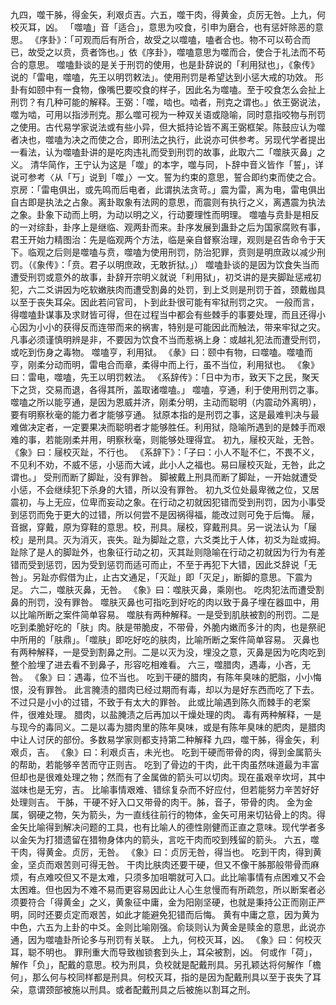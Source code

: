 九四，噬干胏，得金矢，利艰贞吉。六五，噬干肉，得黄金，贞厉无咎。上九，何校灭耳，凶。
「噬嗑」音「适合」，意思为咬食，引申为磨合，也有惩奸除恶的意思。
《序卦》：「可观而后有所合，故受之以噬嗑，嗑者合也。物不可以苟合而已，故受之以贲，贲者饰也。」依《序卦》，噬嗑意思为噬而合，使合于礼法而不苟合的意思。
噬嗑卦谈的是关于刑罚的使用，也是卦辞说的「利用狱也」，《象传》说的「雷电，噬嗑，先王以明罚敕法」。使用刑罚是希望达到小惩大戒的功效。
形卦有如颐中有一食物，像嘴巴要咬食的样子，因此名为噬嗑。至于咬食怎么会扯上刑罚？有几种可能的解释。王弼：「噬，啮也。啮者，刑克之谓也。」依王弼说法，噬为啮，可用以指涉刑克。那么噬可视为一种双关语或隐喻，同时意指咬物与刑罚之使用。古代易学家说法或有些小异，但大抵持论皆不离王弼框架。陈鼓应认为噬者决也，噬嗑为决之而使之合，即刑法之执行，此说亦可供参考。另现代学者提出一看法，认为噬嗑卦讲的是吃肉违礼而受到刑罚的故事，此取六二「噬肤灭鼻」之义。
清华简作，王宁认为这是「噬」的本字，噬与同，卜辞中音义皆作「誓」，详说可参考〈从「丂」说到「噬」〉一文。誓为约束的意思，誓合即约束而使之合。
京房：「雷电俱出，或先鸣而后电者，此谓执法贪苛。」震为雷，离为电，雷电俱出自古即是执法之占象。离卦取象有法网的意思，而震则有执行之义，离遇震为执法之象。卦象下动而上明，为动以明之义，行动要理性而明理。
噬嗑与贲卦是相反的一对综卦，卦序上是继临、观两卦而来。卦序发展到蛊卦之后为国家腐败有事，君王开始力精图治：先是临观两个方法，临是亲自督察治理，观则是召告命令于天下。临观之后则是噬嗑与贲，噬嗑为使用刑罚，防治犯罪，贲则是明庶政以减少刑罚。（《象传》：「贲。君子以明庶政，无敢折狱。」）
噬嗑卦谈的是因为饮食失当而遭受刑罚或意外的故事，卦辞开宗明义就说「利用狱」，初爻讲的是夹脚趾惩戒初犯，六二爻讲因为吃软嫩肤肉而遭受割鼻的处罚，到上爻则是刑罚于首，颈戴枷具以至于丧失耳朵。因此若问官司，卜到此卦很可能有牢狱刑罚之灾。
一般而言，得噬嗑卦谋事及求财皆可得，但在过程当中都会有些棘手的事要处理，而且还得小心因为小小的获得反而连带而来的祸害，特别是可能因此而触法，带来牢狱之灾。凡事必须谨慎明辨是非，不要因为饮食不当而惹祸上身：或越礼犯法而遭受刑罚，或吃到伤身之毒物。
噬嗑亨，利用狱。
《彖》曰：颐中有物，曰噬嗑。噬嗑而亨，刚柔分动而明，雷电合而章，柔得中而上行，虽不当位，利用狱也。
《象》曰：雷电，噬嗑，先王以明罚敕法。
《系辞传》：「日中为市，致天下之民，聚天下之货，交易而退，各得其所，盖取诸噬嗑。」
噬嗑，亨通，利于使用刑罚之事。
噬嗑之所以能亨通，是因为恩威并济，刚柔分明，主动而聪明（内震动外离明），要有明察秋毫的能力者才能够亨通。
狱原本指的是刑罚之事，这是最难判决与最难做决定者，一定要果决而聪明者才能够胜任。利用狱，隐喻所遇到的是棘手而艰难的事，若能刚柔并用，明察秋毫，则能够处理得宜。
初九，屦校灭趾，无咎。
《象》曰：屦校灭趾，不行也。
《系辞下》：「子曰：小人不耻不仁，不畏不义，不见利不劝，不威不惩，小惩而大诫，此小人之福也。易曰屦校灭趾，无咎，此之谓也。」
受刑而断了脚趾，没有罪咎。
脚被戴上刑具而断了脚趾，一开始就遭受小惩，不会继续犯下杀身的大错，所以没有罪咎。
初九爻位处最卑微之位，又居震初，与上无应，位卑而妄动之象。在行动之初就因犯错而受到刑罚，因为小事受到惩罚而免于更大的过错，所以何尝不是因祸得福，能改过则可免于后悔。
屦，音据，穿戴，原为穿鞋的意思。校，刑具。屦校，穿戴刑具。另一说法认为「屦校」是刑具。灭为消灭，丧失。趾为脚趾之意，六爻类比于人体，初爻为趾或拇。趾除了是人的脚趾外，也象征行动之初，灭其趾则隐喻在行动之初就因为行为有差错而受到惩罚，因为受到惩罚而适可而止，不至于再犯下大错，因此爻辞说「无咎」。另趾亦假借为止，止古文通足，「灭趾」即「灭足」，断脚的意思。下震为足。
六二，噬肤灭鼻，无咎。
《象》曰：噬肤灭鼻，乘刚也。
吃肉犯法而遭受割鼻的刑罚，没有罪咎。
噬肤灭鼻也可指吃到好吃的肉以致于鼻子埋在器皿中，用以比喻所断之案件简单容易。
噬肤有两种解释。一是受到肌肤被割的刑罚。二是吃到柔脆好吃的「肤」肉。肤是带脆皮，不带骨，外脆内嫩而多汁的肉，也是祭祀中所用的「肤鼎」。「噬肤」即吃好吃的肤肉，比喻所断之案件简单容易。
灭鼻也有两种解释，一是受到割鼻之刑。二是以灭为没，埋没之意，灭鼻是因为吃肉吃到整个脸埋了进去看不到鼻子，形容吃相难看。
六三，噬腊肉，遇毒，小吝，无咎。
《象》曰：遇毒，位不当也。
吃到干硬的腊肉，有陈年臭味的肥脂，小小悔恨，没有罪咎。
此言腌渍的腊肉已经过期而有毒，却以为是好东西而吃了下去。不过只是小小的过错，不致于有太大的罪咎。
此或比喻遇到陈久而棘手的老案件，很难处理。
腊肉，以盐腌渍之后再加以干燥处理的肉。
毒有两种解释，一是与现今的毒同义。二是以毒为腊肉里的陈年臭味，或是有陈年臭味的肥肉，是腊肉中让人讨厌的部份。多数易学家则都支持第二种解释
九四，噬干胏，得金矢，利艰贞，吉。
《象》曰：利艰贞吉，未光也。
吃到干硬而带骨的肉，得到金属箭头的帮助，若能够辛苦而守正则吉。
吃到了骨边的干肉，此干肉虽然味道最为丰富但却也是很难处理之物；然而有了金属做的箭头可以切肉。现在虽艰辛坎坷，其中滋味也是无穷，吉。
比喻事情艰难、错综复杂而不好应付，但若能努力辛苦好好处理则吉。
干胏，干硬不好入口又带骨的肉干。胏，音子，带骨的肉。
金为金属，钢硬之物，矢为箭头，为一直线往前行的物体，金矢可用来切钻骨上的肉。得金矢比喻得到解决问题的工具，也有比喻人的德性刚健而正直之意味。现代学者多以金矢为打猎遗留在猎物身体内的箭头，言吃干肉而咬到残留的箭头。
六五，噬干肉，得黄金。贞厉，无咎。
《象》曰：贞厉无咎，得当也。
吃到干肉，得到黄金，坚贞而艰苦则可得无咎。
干肉比肤肉还要干硬，但又不像干胏那般带骨而麻烦，有点难咬但又不是太难，只须多加咀嚼就可入口。此比喻事情有点困难又不会太困难。但也因为不难不易而更容易因此让人心生怠慢而有所疏忽，所以断案者必须要符合「得黄金」之义，黄象征中庸，金为阳刚坚硬，也就是秉持公正而刚正严明，同时还要贞定而艰苦，如此才能避免犯错而后悔。
黄有中庸之意，因为黄为中色，六五为上卦的中爻。金则比喻刚强。俞琰则认为黄金是赎金的意思，此说亦通，因为噬嗑卦所论多与刑罚有关联。
上九，何校灭耳，凶。
《象》曰：何校灭耳，聪不明也。
罪刑重大而导致枷锁套到头上，耳朵被割，凶。
何或作「荷」，解作「负」，配戴的意思。校为刑具，负校就是配戴刑具。另孔颖达将何解作「檐何」，那么何与校同样都是刑具。何校灭耳，指的是因为配戴刑具以至于丧失了耳朵，意谓颈部被施以刑具。或者配戴刑具之后被施以割耳之刑。